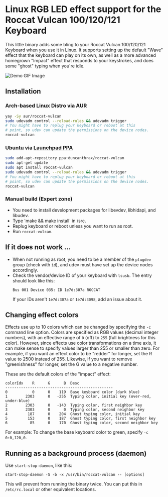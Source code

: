 # Linux RGB LED effect support for the Roccat Vulcan 100/120/121 Keyboard

This little binary adds some bling to your Roccat Vulcan 100/120/121 Keyboard when you use it in Linux. It supports setting up the default "Wave" effect that the keyboard can play on its own, as well as a more advanced homegrown "Impact" effect that responds to your keystrokes, and does some "ghost" typing when you're idle.

![Demo GIF Image](demo.gif)

## Installation

### Arch-based Linux Distro via AUR

```bash
yay -Sy aur/roccat-vulcan
sudo udevadm control --reload-rules && udevadm trigger
# You might have to replug your keyboard or reboot at this
# point, so udev can update the permissions on the device nodes.
roccat-vulcan
```

### Ubuntu via [Launchpad PPA](https://launchpad.net/~duncanthrax/+archive/ubuntu/roccat-vulcan)

```bash
sudo add-apt-repository ppa:duncanthrax/roccat-vulcan
sudo apt-get update
sudo apt install roccat-vulcan
sudo udevadm control --reload-rules && udevadm trigger
# You might have to replug your keyboard or reboot at this
# point, so udev can update the permissions on the device nodes.
roccat-vulcan
```

### Manual build (Expert zone)

* You need to install development packages for libevdev, libhidapi, and libudev.
* Type 'make && make install' in /src. 
* Replug keyboard or reboot unless you want to run as root.
* Run `roccat-vulcan`.


## If it does not work ...
* When not running as root, you need to be a member of
  the `plugdev` group (check with `id`), and udev must have
  set up the device nodes accordingly.
* Check the vendor/device ID of your keyboard with `lsusb`.
  The entry should look like this:
  ```
  Bus 001 Device 035: ID 1e7d:307a ROCCAT
  ```
  If your IDs aren't `1e7d:307a` or `1e7d:3098`, add an issue
  about it.
  
## Changing effect colors
Effects use up to 10 colors which can be changed by specifying
the `-c` command line option. Colors are specified as RGB values
(decimal integer numbers), with an effective range of `0` (off)
to `255` (full brightness for this color).
However, since effects use color transformations on a time axis,
it can make sense to specify values larger than 255 or smaller
than zero. For example, if you want an effect color to be
"redder" for longer, set the R value to 2500 instead of 255.
Likewise, if you want to remove "greenishness" for longer,
set the G value to a negative number.

These are the default colors of the "impact" effect:

```
colorIdx    R      G      B  Desc
------------------------------------------------
0           0      0    119  Base keyboard color (dark blue)
1        2303      0   -255  Typing color, initial key (over-red, under-blue)
2        2303      0   -143  Typing color, first neighbor key
3        2303      0      0  Typing color, second neighbor key
4         187      0    204  Ghost typing color, initial key
5         153      0    187  Ghost typing color, first neighbor key
6          85      0    170  Ghost typing color, second neighbor key
```

For example: To change the base keyboard color to green, specify
`-c 0:0,120,0`.

## Running as a background process (daemon)
Use `start-stop-daemon`, like this:
```
start-stop-daemon -S -b -x /usr/bin/roccat-vulcan -- [options]
```
This will prevent from running the binary twice. You can put
this in `/etc/rc.local` or other equivalent locations.
